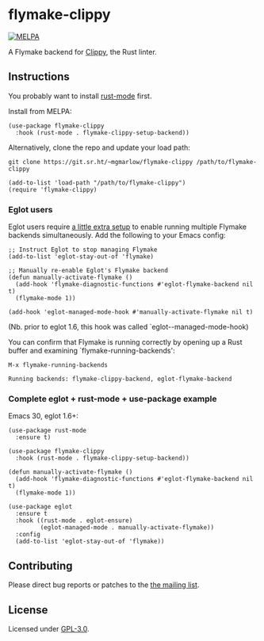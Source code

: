 # flymake-clippy

[![MELPA](https://melpa.org/packages/flymake-coffee-badge.svg)](https://melpa.org/#/flymake-coffee)

A Flymake backend for [Clippy](https://doc.rust-lang.org/stable/clippy/index.html), the Rust linter.

## Instructions

You probably want to install [rust-mode](https://github.com/rust-lang/rust-mode) first.

Install from MELPA:

``` elisp
(use-package flymake-clippy
  :hook (rust-mode . flymake-clippy-setup-backend))
```

Alternatively, clone the repo and update your load path:

```
git clone https://git.sr.ht/~mgmarlow/flymake-clippy /path/to/flymake-clippy
```

```elisp
(add-to-list 'load-path "/path/to/flymake-clippy")
(require 'flymake-clippy)
```

### Eglot users

Eglot users require [a little extra setup](https://github.com/joaotavora/eglot/issues/268) to enable running multiple Flymake backends simultaneously. Add the following to your Emacs config:

```elisp
;; Instruct Eglot to stop managing Flymake
(add-to-list 'eglot-stay-out-of 'flymake)

;; Manually re-enable Eglot's Flymake backend
(defun manually-activate-flymake ()
  (add-hook 'flymake-diagnostic-functions #'eglot-flymake-backend nil t)
  (flymake-mode 1))

(add-hook 'eglot-managed-mode-hook #'manually-activate-flymake nil t)
```

(Nb. prior to eglot 1.6, this hook was called `eglot--managed-mode-hook)

You can confirm that Flymake is running correctly by opening up a Rust buffer and examining `flymake-running-backends':

```
M-x flymake-running-backends

Running backends: flymake-clippy-backend, eglot-flymake-backend
```

### Complete eglot + rust-mode + use-package example

Emacs 30, eglot 1.6+:

```elisp
(use-package rust-mode
  :ensure t)

(use-package flymake-clippy
  :hook (rust-mode . flymake-clippy-setup-backend))

(defun manually-activate-flymake ()
  (add-hook 'flymake-diagnostic-functions #'eglot-flymake-backend nil t)
  (flymake-mode 1))

(use-package eglot
  :ensure t
  :hook ((rust-mode . eglot-ensure)
         (eglot-managed-mode . manually-activate-flymake))
  :config
  (add-to-list 'eglot-stay-out-of 'flymake))
```

## Contributing

Please direct bug reports or patches to the [the mailing list](https://lists.sr.ht/~mgmarlow/public-inbox).

## License

Licensed under [GPL-3.0](./LICENSE).
